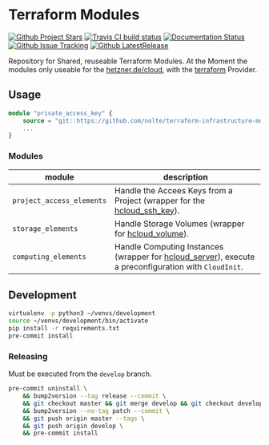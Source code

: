 # Terraform Modules

[![Github Project Stars](https://img.shields.io/github/stars/nolte/terraform-infrastructure-modules.svg?label=Stars&style=social)](https://github.com/nolte/terraform-infrastructure-modules) [![Travis CI build status](https://travis-ci.org/nolte/terraform-infrastructure-modules.svg?branch=master)](https://travis-ci.org/nolte/terraform-infrastructure-modules) [![Documentation Status](https://readthedocs.org/projects/terraform-infrastructure-modules/badge/?version=latest)](https://terraform-infrastructure-modules.readthedocs.io/en/stable/?badge=stable) [![Github Issue Tracking](https://img.shields.io/github/issues-raw/nolte/terraform-infrastructure-modules.svg)](https://github.com/nolte/terraform-infrastructure-modules) [![Github LatestRelease](https://img.shields.io/github/release/nolte/terraform-infrastructure-modules.svg)](https://github.com/nolte/terraform-infrastructure-modules)

Repository for Shared, reuseable Terraform Modules.  At the Moment the modules only useable for the [hetzner.de/cloud](https://hetzner.de/cloud), with the [terraform](https://www.terraform.io/docs/providers/hcloud/index.html) Provider.


## Usage

```terraform
module "private_access_key" {
    source = "git::https://github.com/nolte/terraform-infrastructure-modules.git//[module_name]?ref=v0.0.3"
    ...
}
```

### Modules

| module                      | description                                                                                                                                                             |
|-----------------------------|-------------------------------------------------------------------------------------------------------------------------------------------------------------------------|
| ``project_access_elements`` | Handle the Accees Keys from a Project (wrapper for the [hcloud_ssh_key](https://www.terraform.io/docs/providers/hcloud/r/ssh_key.html)).                                |
| ``storage_elements``        | Handle Storage Volumes (wrapper for [hcloud_volume](https://www.terraform.io/docs/providers/hcloud/r/volume.html)).                                                     |
| ``computing_elements``      | Handle Computing Instances (wrapper for [hcloud_server](https://www.terraform.io/docs/providers/hcloud/r/server.html)), execute a preconfiguration with ``CloudInit``.  |


## Development

```bash
virtualenv -p python3 ~/venvs/development
source ~/venvs/development/bin/activate
pip install -r requirements.txt
pre-commit install
```


### Releasing

Must be executed from the ``develop`` branch.

```bash
pre-commit uninstall \
    && bump2version --tag release --commit \
    && git checkout master && git merge develop && git checkout develop \
    && bump2version --no-tag patch --commit \
    && git push origin master --tags \
    && git push origin develop \
    && pre-commit install
```
